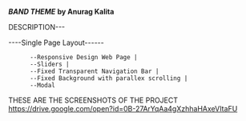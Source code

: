 

***********BAND THEME***********
********by Anurag Kalita********


DESCRIPTION---

----Single Page Layout------

          --Responsive Design Web Page |
          --Sliders |
          --Fixed Transparent Navigation Bar |
          --Fixed Background with parallex scrolling |
          --Modal  

THESE ARE THE SCREENSHOTS OF THE PROJECT
    https://drive.google.com/open?id=0B-27ArYqAa4gXzhhaHAxeVItaFU
